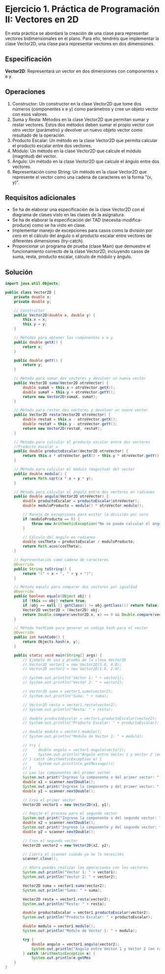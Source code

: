 # Ejercicio 1. Práctica de Programación II: Vectores en 2D

En esta práctica se abordará la creación de una clase para representar vectores bidimensionales en el plano.
Para ello, tendréis que implementar la clase Vector2D, una clase para representar vectores en dos
dimensiones.

## Especificación

**Vector2D**: Representará un vector en dos dimensiones con componentes x e y.

## Operaciones

1. Constructor: Un constructor en la clase Vector2D que tome dos números (componentes x e y) como
parámetros y cree un objeto vector con esos valores.
2. Suma y Resta: Métodos en la clase Vector2D que permitan sumar y restar vectores. Estos dos métodos
deben sumar el propio vector con otro vector (parámetro) y devolver un nuevo objeto vector como resultado
de la operación.
3. Producto Escalar: Un método en la clase Vector2D que permita calcular el producto escalar entre dos
vectores.
4. Módulo: Un método en la clase Vector2D que calcule el módulo (magnitud) del vector.
5. Ángulo: Un método en la clase Vector2D que calcule el ángulo entre dos vectores.
6. Representación como String: Un método en la clase Vector2D que represente el vector como una cadena
de caracteres en la forma "(x, y)".

## Requisitos adicionales

- Se ha de elaborar una especificación de la clase Vector2D con el diagrama de clases visto en las clases de la
asignatura.
- Se ha de elaborar la especificación del TAD (necesita-modifica-produce) como se ha visto en clase.
- Implementar manejo de excepciones para casos como la división por cero en el cálculo del ángulo o el
producto escalar entre vectores de diferentes dimensiones (try-catch).
- Proporcionar un programa de prueba (clase Main) que demuestre el funcionamiento correcto de la clase
Vector2D, incluyendo casos de suma, resta, producto escalar, cálculo de módulo y ángulo.

## Solución

~~~java
import java.util.Objects;

public class Vector2D {
    private double x;
    private double y;

    // Constructor
    public Vector2D(double x, double y) {
        this.x = x;
        this.y = y;
    }

    // Métodos para obtener las componentes x e y
    public double getX() {
        return x;
    }

    public double getY() {
        return y;
    }

    // Método para sumar dos vectores y devolver un nuevo vector
    public Vector2D suma(Vector2D otroVector) {
        double sumaX = this.x + otroVector.getX();
        double sumaY = this.y + otroVector.getY();
        return new Vector2D(sumaX, sumaY);
    }

    // Método para restar dos vectores y devolver un nuevo vector
    public Vector2D resta(Vector2D otroVector) {
        double restaX = this.x - otroVector.getX();
        double restaY = this.y - otroVector.getY();
        return new Vector2D(restaX, restaY);
    }

    // Método para calcular el producto escalar entre dos vectores
    //Producto escalar = 
    public double productoEscalar(Vector2D otroVector) {
        return this.x * otroVector.getX() + this.y * otroVector.getY();
    }

    // Método para calcular el módulo (magnitud) del vector
    public double modulo() {
        return Math.sqrt(x * x + y * y);
    }

    // Método para calcular el ángulo entre dos vectores en radianes
    public double angulo(Vector2D otroVector) {
        double productoEscalar = productoEscalar(otroVector);
        double moduloProducto = modulo() * otroVector.modulo();

        // Manejo de excepciones para evitar la división por cero
        if (moduloProducto == 0) {
            throw new ArithmeticException("No se puede calcular el ángulo entre vectores de magnitud cero.");
        }

        // Cálculo del ángulo en radianes
        double cosTheta = productoEscalar / moduloProducto;
        return Math.acos(cosTheta);
    }

    // Representación como cadena de caracteres
    @Override
    public String toString() {
        return "(" + x + ", " + y + ")";
    }

    // Método equals para comparar dos vectores por igualdad
    @Override
    public boolean equals(Object obj) {
        if (this == obj) return true;
        if (obj == null || getClass() != obj.getClass()) return false;
        Vector2D vector2D = (Vector2D) obj;
        return Double.compare(vector2D.x, x) == 0 && Double.compare(vector2D.y, y) == 0;
    }

    // Método hashCode para generar un código hash para el vector
    @Override
    public int hashCode() {
        return Objects.hash(x, y);
    }

    public static void main(String[] args) {
        // Ejemplo de uso y prueba de la clase Vector2D
        // Vector2D vector1 = new Vector2D(3.0, 4.0);
        // Vector2D vector2 = new Vector2D(1.0, 2.0);

        // System.out.println("Vector 1: " + vector1);
        // System.out.println("Vector 2: " + vector2);

        // Vector2D suma = vector1.suma(vector2);
        // System.out.println("Suma: " + suma);

        // Vector2D resta = vector1.resta(vector2);
        // System.out.println("Resta: " + resta);

        // double productoEscalar = vector1.productoEscalar(vector2);
        // System.out.println("Producto Escalar: " + productoEscalar);

        // double modulo = vector1.modulo();
        // System.out.println("Módulo de Vector 1: " + modulo);

        // try {
        //     double angulo = vector1.angulo(vector2);
        //     System.out.println("Ángulo entre Vector 1 y Vector 2 (en radianes): " + angulo);
        // } catch (ArithmeticException e) {
        //     System.out.println(e.getMessage());
        // }
        // Lee los componentes del primer vector
        System.out.print("Ingrese la componente x del primer vector: ");
        double x1 = scanner.nextDouble();
        System.out.print("Ingrese la componente y del primer vector: ");
        double y1 = scanner.nextDouble();

        // Crea el primer vector
        Vector2D vector1 = new Vector2D(x1, y1);

        // Repite el proceso para el segundo vector
        System.out.print("Ingrese la componente x del segundo vector: ");
        double x2 = scanner.nextDouble();
        System.out.print("Ingrese la componente y del segundo vector: ");
        double y2 = scanner.nextDouble();

        // Crea el segundo vector
        Vector2D vector2 = new Vector2D(x2, y2);

        // Cierra el scanner cuando ya no lo necesites
        scanner.close();

        // Ahora puedes realizar las operaciones con los vectores
        System.out.println("Vector 1: " + vector1);
        System.out.println("Vector 2: " + vector2);

        Vector2D suma = vector1.suma(vector2);
        System.out.println("Suma: " + suma);

        Vector2D resta = vector1.resta(vector2);
        System.out.println("Resta: " + resta);

        double productoEscalar = vector1.productoEscalar(vector2);
        System.out.println("Producto Escalar: " + productoEscalar);

        double modulo = vector1.modulo();
        System.out.println("Módulo de Vector 1: " + modulo);

        try {
            double angulo = vector1.angulo(vector2);
            System.out.println("Ángulo entre Vector 1 y Vector 2 (en radianes): " + angulo);
        } catch (ArithmeticException e) {
            System.out.println(e.getMes
    }
}

~~~
